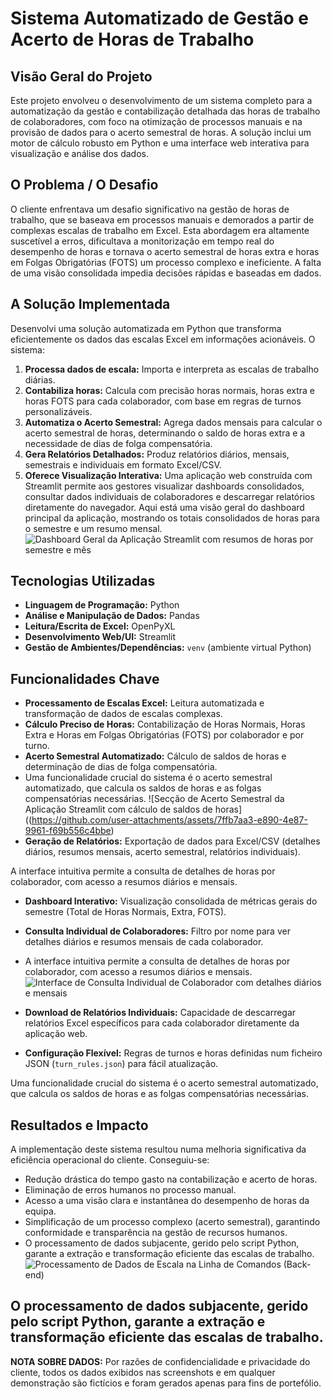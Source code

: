# Sistema Automatizado de Gestão e Acerto de Horas de Trabalho

## Visão Geral do Projeto
Este projeto envolveu o desenvolvimento de um sistema completo para a automatização da gestão e contabilização detalhada das horas de trabalho de colaboradores, com foco na otimização de processos manuais e na provisão de dados para o acerto semestral de horas. A solução inclui um motor de cálculo robusto em Python e uma interface web interativa para visualização e análise dos dados.

## O Problema / O Desafio
O cliente enfrentava um desafio significativo na gestão de horas de trabalho, que se baseava em processos manuais e demorados a partir de complexas escalas de trabalho em Excel. Esta abordagem era altamente suscetível a erros, dificultava a monitorização em tempo real do desempenho de horas e tornava o acerto semestral de horas extra e horas em Folgas Obrigatórias (FOTS) um processo complexo e ineficiente. A falta de uma visão consolidada impedia decisões rápidas e baseadas em dados.

## A Solução Implementada
Desenvolvi uma solução automatizada em Python que transforma eficientemente os dados das escalas Excel em informações acionáveis. O sistema:
1.  **Processa dados de escala:** Importa e interpreta as escalas de trabalho diárias.
2.  **Contabiliza horas:** Calcula com precisão horas normais, horas extra e horas FOTS para cada colaborador, com base em regras de turnos personalizáveis.
3.  **Automatiza o Acerto Semestral:** Agrega dados mensais para calcular o acerto semestral de horas, determinando o saldo de horas extra e a necessidade de dias de folga compensatória.
4.  **Gera Relatórios Detalhados:** Produz relatórios diários, mensais, semestrais e individuais em formato Excel/CSV.
5.  **Oferece Visualização Interativa:** Uma aplicação web construída com Streamlit permite aos gestores visualizar dashboards consolidados, consultar dados individuais de colaboradores e descarregar relatórios diretamente do navegador.
Aqui está uma visão geral do dashboard principal da aplicação, mostrando os totais consolidados de horas para o semestre e um resumo mensal.
![Dashboard Geral da Aplicação Streamlit com resumos de horas por semestre e mês](https://github.com/user-attachments/assets/c91d0d74-a267-4f3b-9b35-3e3c2c0d0649)

## Tecnologias Utilizadas
* **Linguagem de Programação:** Python
* **Análise e Manipulação de Dados:** Pandas
* **Leitura/Escrita de Excel:** OpenPyXL
* **Desenvolvimento Web/UI:** Streamlit
* **Gestão de Ambientes/Dependências:** `venv` (ambiente virtual Python)

## Funcionalidades Chave
* **Processamento de Escalas Excel:** Leitura automatizada e transformação de dados de escalas complexas.
* **Cálculo Preciso de Horas:** Contabilização de Horas Normais, Horas Extra e Horas em Folgas Obrigatórias (FOTS) por colaborador e por turno.
* **Acerto Semestral Automatizado:** Cálculo de saldos de horas e determinação de dias de folga compensatória.
* Uma funcionalidade crucial do sistema é o acerto semestral automatizado, que calcula os saldos de horas e as folgas compensatórias necessárias.
![Secção de Acerto Semestral da Aplicação Streamlit com cálculo de saldos de horas]((https://github.com/user-attachments/assets/7ffb7aa3-e890-4e87-9961-f69b556c4bbe)
* **Geração de Relatórios:** Exportação de dados para Excel/CSV (detalhes diários, resumos mensais, acerto semestral, relatórios individuais).

A interface intuitiva permite a consulta de detalhes de horas por colaborador, com acesso a resumos diários e mensais.
* **Dashboard Interativo:** Visualização consolidada de métricas gerais do semestre (Total de Horas Normais, Extra, FOTS).
* **Consulta Individual de Colaboradores:** Filtro por nome para ver detalhes diários e resumos mensais de cada colaborador.
* A interface intuitiva permite a consulta de detalhes de horas por colaborador, com acesso a resumos diários e mensais.
  ![Interface de Consulta Individual de Colaborador com detalhes diários e mensais](https://github.com/user-attachments/assets/8cf2fa74-3de1-4ff6-aa0d-38b4c498a44d)

* **Download de Relatórios Individuais:** Capacidade de descarregar relatórios Excel específicos para cada colaborador diretamente da aplicação web.
* **Configuração Flexível:** Regras de turnos e horas definidas num ficheiro JSON (`turn_rules.json`) para fácil atualização.

Uma funcionalidade crucial do sistema é o acerto semestral automatizado, que calcula os saldos de horas e as folgas compensatórias necessárias.
## Resultados e Impacto
A implementação deste sistema resultou numa melhoria significativa da eficiência operacional do cliente. Conseguiu-se:
* Redução drástica do tempo gasto na contabilização e acerto de horas.
* Eliminação de erros humanos no processo manual.
* Acesso a uma visão clara e instantânea do desempenho de horas da equipa.
* Simplificação de um processo complexo (acerto semestral), garantindo conformidade e transparência na gestão de recursos humanos.
* O processamento de dados subjacente, gerido pelo script Python, garante a extração e transformação eficiente das escalas de trabalho.
![Processamento de Dados de Escala na Linha de Comandos (Back-end)](https://github.com/user-attachments/assets/b217fb0b-a132-4d74-a94e-5ef93a30a55b)



O processamento de dados subjacente, gerido pelo script Python, garante a extração e transformação eficiente das escalas de trabalho.
---

**NOTA SOBRE DADOS:** Por razões de confidencialidade e privacidade do cliente, todos os dados exibidos nas screenshots e em qualquer demonstração são fictícios e foram gerados apenas para fins de portefólio.
